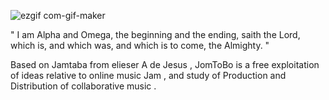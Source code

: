 ![ezgif com-gif-maker](https://cloud.githubusercontent.com/assets/1283808/11353919/cd40bcce-9247-11e5-8231-ef90e588a477.gif)

" I am Alpha and Omega, the beginning and the ending, saith the Lord, which is, and which was, and which is to come, the Almighty. "

Based on Jamtaba from elieser A de Jesus , JomToBo is a free exploitation of ideas relative to online music Jam ,
and study of Production and Distribution of collaborative music   .



